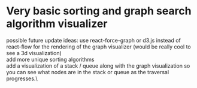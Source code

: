 # Very basic sorting and graph search algorithm visualizer

possible future update ideas: use react-force-graph or d3.js instead of react-flow for the rendering of the graph visualizer (would be really cool to see a 3d visualization)\
add more unique sorting algorithms\
add a visualization of a stack / queue along with the graph visualization so you can see what nodes are in the stack or queue as the traversal progresses.\
